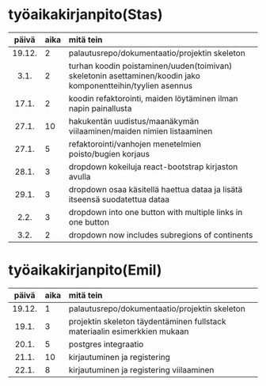 # työaikakirjanpito(Stas)

| päivä | aika | mitä tein  |
| :----:|:-----| :-----|
| 19.12. | 2    | palautusrepo/dokumentaatio/projektin skeleton |
| 3.1. | 2    | turhan koodin poistaminen/uuden(toimivan) skeletonin asettaminen/koodin jako komponentteihin/tyylien asennus |
|17.1.|2  | koodin refaktorointi, maiden löytäminen ilman napin painallusta
|27.1.|10 | hakukentän uudistus/maanäkymän viilaaminen/maiden nimien listaaminen
|27.1.| 5 | refaktorointi/vanhojen menetelmien poisto/bugien korjaus
|28.1.| 3 | dropdown kokeiluja react-bootstrap kirjaston avulla
|29.1.| 3 | dropdown osaa käsitellä haettua dataa ja lisätä itseensä suodatettua dataa
|2.2.| 3 | dropdown into one button with multiple links in one button
|3.2.| 2 | dropdown now includes subregions of continents
# työaikakirjanpito(Emil)

| päivä | aika | mitä tein  |
| :----:|:-----| :-----|
| 19.12. | 1    | palautusrepo/dokumentaatio/projektin skeleton |
| 19.1. | 3    | projektin skeleton täydentäminen fullstack materiaalin esimerkkien mukaan|
| 20.1. | 5    | postgres integraatio |
| 21.1. | 10    | kirjautuminen ja registering |
| 22.1. | 8   | kirjautuminen ja registering viilaaminen |

